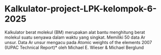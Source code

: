 # Kalkulator-project-LPK-kelompok-6-2025
Kalkulator berat molekul (BM) merupakan alat bantu menghitung berat molekul suatu senyawa dalam waktu yang singkat.
Memiliki 50 data Ar unsur. Data Ar unsur mengacu pada Atomic weights of the elements 2007 (IUPAC Technical Report)* oleh Michael E. Wieser & Michael Berglund
